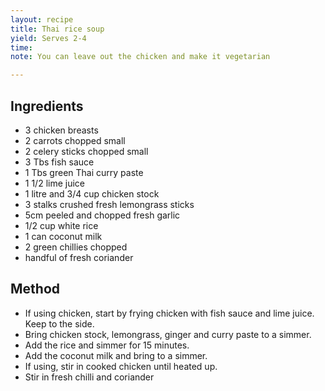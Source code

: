 ```yaml
---
layout: recipe
title: Thai rice soup
yield: Serves 2-4
time: 
note: You can leave out the chicken and make it vegetarian

---
```


## Ingredients
- 3 chicken breasts 
- 2 carrots chopped small
- 2 celery sticks chopped small 
- 3 Tbs fish sauce
- 1 Tbs green Thai curry paste 
- 1 1/2 lime juice
- 1 litre and 3/4 cup chicken stock
- 3 stalks crushed fresh lemongrass sticks
- 5cm peeled and chopped fresh garlic
- 1/2 cup white rice
- 1 can coconut milk
- 2 green chillies chopped
- handful of fresh coriander

## Method
- If using chicken, start by frying chicken with fish sauce and lime juice.  Keep to the side. 
- Bring chicken stock, lemongrass, ginger and curry paste to a simmer. 
- Add the rice and simmer for 15 minutes. 
- Add the coconut milk  and bring to a simmer. 
- If using, stir in cooked chicken until heated up. 
- Stir in fresh chilli and coriander 
